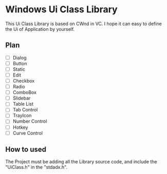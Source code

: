 # Windows Ui Class Library

This Ui Class Library is based on CWnd in VC. I hope it can easy to define the Ui of Application by yourself.

## Plan

- [ ] Dialog  
- [ ] Button  
- [ ] Static  
- [ ] Edit  
- [ ] Checkbox  
- [ ] Radio  
- [ ] ComboBox  
- [ ] Slidebar  
- [ ] Table List  
- [ ] Tab Control   
- [ ] TrayIcon  
- [ ] Number Control  
- [ ] Hotkey  
- [ ] Curve Control  

## How to used

The Project must be adding all the Library source code, and include the "UiClass.h" in the "stdadx.h".
